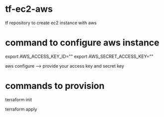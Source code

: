 # tf-ec2-aws
tf repository to create ec2 instance with aws 


# command to configure aws instance
export AWS_ACCESS_KEY_ID="<yourkey>"
export AWS_SECRET_ACCESS_KEY="<yoursecretkey>"

aws configure --> provide your access key and secret key
# commands to provision

terraform init 

terraform apply 
